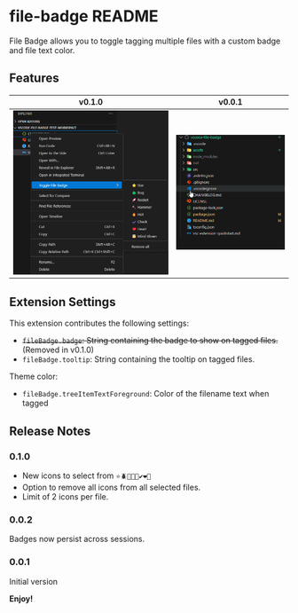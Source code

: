 # file-badge README

File Badge allows you to toggle tagging multiple files with a custom badge and file text color.

## Features

v0.1.0             |  v0.0.1
:-------------------------:|:-------------------------:
![0.1.0](assets/preview-0.1.0.png)  |  ![0.0.1](assets/preview.gif)

## Extension Settings

This extension contributes the following settings:

-   ~~`fileBadge.badge`: String containing the badge to show on tagged files.~~ (Removed in v0.1.0)
-   `fileBadge.tooltip`: String containing the tooltip on tagged files.

Theme color:

-   `fileBadge.treeItemTextForeground`: Color of the filename text when tagged

## Release Notes

### 0.1.0

- New icons to select from `⭐🪲🚀🔨🔥✔️❤️🤯`
- Option to remove all icons from all selected files.
- Limit of 2 icons per file.

### 0.0.2

Badges now persist across sessions.

### 0.0.1

Initial version

**Enjoy!**
